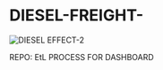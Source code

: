 # DIESEL-FREIGHT-
![DIESEL EFFECT-2](https://user-images.githubusercontent.com/87479473/192403396-fcee39a1-36d5-4959-a6c6-7f9a419d9dfb.png)

REPO: EtL PROCESS FOR DASHBOARD
